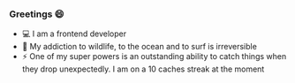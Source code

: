 ### Greetings :smile:

* :computer: I am a frontend developer  
* :ocean: My addiction to wildlife, to the ocean and to surf is irreversible  
* :zap: One of my super powers is an outstanding ability to catch things when they drop unexpectedly. I am on a 10 caches streak at the moment  



<!--
**Pedro-Mac/Pedro-Mac** is a ✨ _special_ ✨ repository because its `README.md` (this file) appears on your GitHub profile.

Here are some ideas to get you started:

- 🔭 I’m currently working on ...
- 🌱 I’m currently learning ...
- 👯 I’m looking to collaborate on ...
- 🤔 I’m looking for help with ...
- 💬 Ask me about ...
- 📫 How to reach me: ...
- 😄 Pronouns: ...
- ⚡ Fun fact: ...
-->
